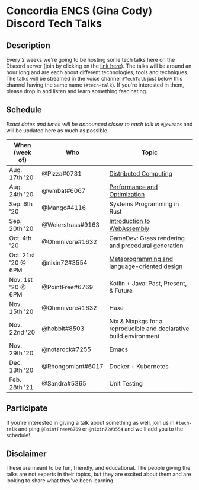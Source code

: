 # Concordia ENCS (Gina Cody) Discord Tech Talks

## Description
Every 2 weeks we're going to be hosting some tech talks here on the Discord server (join by clicking on the [link here](https://discord.com/invite/concoengrcs)). The talks will be around an hour long and are each about different technologies, tools and techniques. The talks will be streamed in the voice channel `#TechTalk` just below this channel having the same name (`#tech-talk`). If you're interested in them, please drop in and listen and learn something fascinating.

## Schedule
*Exact dates and times will be announced closer to each talk in `#📆events`* and will be updated here as much as possible.

| When (week of)      | Who               | Topic                                                              |
|---------------------|-------------------|--------------------------------------------------------------------|
| Aug. 17th '20       | @Pizza#0731       | [Distributed Computing](distributed-systems/)                      |
| Aug. 24th '20       | @wmbat#6067       | [Performance and Optimization](performance-optimization/)          |
| Sep. 6th '20        | @Mango#4116       | Systems Programming in Rust                                        |
| Sep. 20th '20       | @Weierstrass#9163 | [Introduction to WebAssembly](intro-to-wasm/)                      |
| Oct. 4th '20        | @Ohmnivore#1632   | GameDev: Grass rendering and procedural generation                 |
| Oct. 21st '20 @ 6PM | @nixin72#3554     | [Metaprogramming and language-oriented design](metaprogramming/)   |
| Nov. 1st '20 @ 6PM  | @PointFree#6769   | Kotlin + Java: Past, Present, & Future                             |
| Nov. 15th '20       | @Ohmnivore#1632   | Haxe                                                               |
| Nov. 22nd '20       | @hobbit#8503      | Nix & Nixpkgs for a reproducible and declarative build environment |
| Nov. 29th '20       | @notarock#7255    | Emacs                                                              |
| Dec. 13th '20       | @Rhongomiant#6017 | Docker + Kubernetes                                                |
| Feb. 28th '21       | @Sandra#5365      | Unit Testing                                                       |

## Participate
If you're interested in giving a talk about something as well, join us in `#tech-talk` and ping `@PointFree#6769` or `@nixin72#3554` and we'll add you to the schedule! 

## Disclaimer
These are meant to be fun, friendly, and educational. The people giving the talks are not experts in their topics, but they are excited about them and are looking to share what they've been learning.
